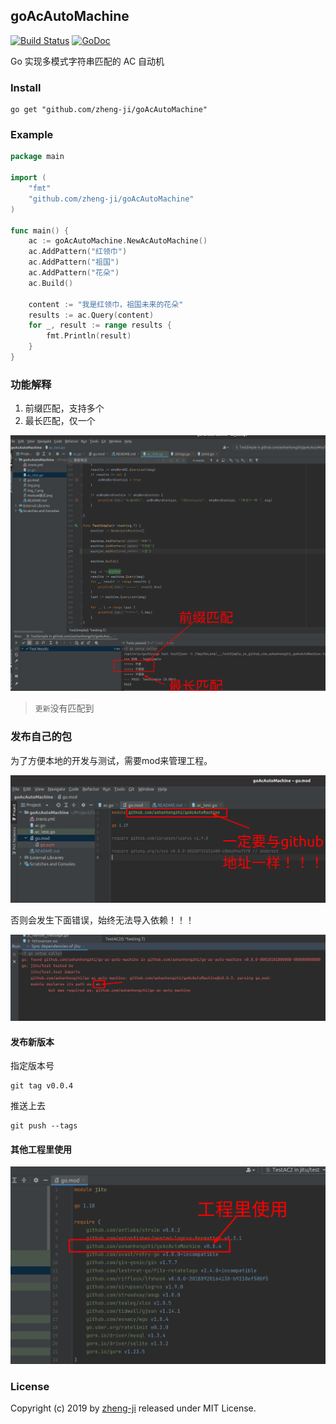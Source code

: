 ## goAcAutoMachine

[![Build Status](https://travis-ci.org/zheng-ji/goAcAutoMachine.svg)](https://travis-ci.org/zheng-ji/goAcAutoMachine)
[![GoDoc](https://godoc.org/github.com/zheng-ji/goAcAutoMachine?status.svg)](https://godoc.org/github.com/zheng-ji/goAcAutoMachine)


Go 实现多模式字符串匹配的 AC 自动机

### Install

```
go get "github.com/zheng-ji/goAcAutoMachine"
```

### Example

```Go
package main

import (
    "fmt"
    "github.com/zheng-ji/goAcAutoMachine"
)

func main() {
    ac := goAcAutoMachine.NewAcAutoMachine()
    ac.AddPattern("红领巾")
    ac.AddPattern("祖国")
    ac.AddPattern("花朵")
    ac.Build()

    content := "我是红领巾，祖国未来的花朵"
    results := ac.Query(content)
    for _, result := range results {
        fmt.Println(result)
    }
}
```

### 功能解释

1. 前缀匹配，支持多个
2. 最长匹配，仅一个

![](./648202807.jpg)

> `更新`没有匹配到

### 发布自己的包

为了方便本地的开发与测试，需要mod来管理工程。

![img.png](img.png)

否则会发生下面错误，始终无法导入依赖！！！

![](module错误.png)


#### 发布新版本

指定版本号

```shell
git tag v0.0.4
```

推送上去
```shell
git push --tags
```

#### 其他工程里使用

![img_1.png](img_1.png)


### License

Copyright (c) 2019 by [zheng-ji](http://zheng-ji.info) released under MIT License.
